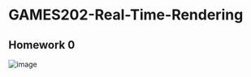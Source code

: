 # GAMES202-Real-Time-Rendering


##  Homework 0

![image](https://user-images.githubusercontent.com/38579506/113117404-10e0c080-9217-11eb-8f03-70faa9f802b9.png)
